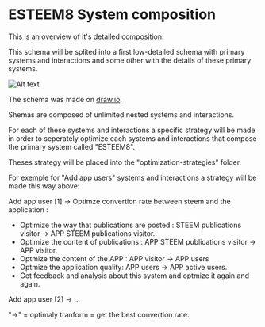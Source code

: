 # ESTEEM8 System composition
This is an overview of it's detailed composition.

This schema will be splited into a first low-detailed schema with primary systems and interactions and some other with the details of these primary systems.

![Alt text](https://github.com/esteem8app/esteem8app.github.io/blob/master/docs/work-the-system/definition/ESTEEM8%20System%20overview.png?raw=true "ESTEEM8 System composition")

The schema was made on [draw.io](https://www.draw.io/).

Shemas are composed of unlimited nested systems and interactions.

For each of these systems and interactions a specific strategy will be made in order to seperately optimize each systems and interactions that compose the primary system called "ESTEEM8".

Theses strategy will be placed into the "optimization-strategies" folder.

For exemple for "Add app users" systems and interactions a strategy will be made this way above:

Add app user [1] -> Optimze convertion rate between steem and the application :
 * Optimize the way that publications are posted : STEEM publications visitor -> APP STEEM publications visitor.
 * Optimize the content of publications : APP STEEM publications visitor -> APP visitor.
 * Optmize the content of the APP : APP visitor -> APP users
 * Optmize the application quality: APP users -> APP active users.
 * Get feedback and analysis about this system and optmize it again and again.
 
Add app user [2] -> ...

"->" = optimaly tranform = get the best convertion rate.
 
